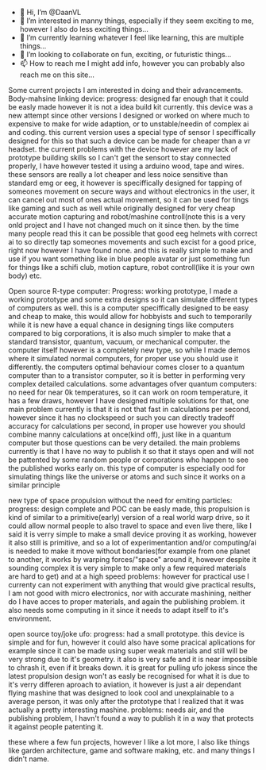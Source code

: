 - 👋 Hi, I’m @DaanVL
- 👀 I’m interested in manny things, especially if they seem exciting to me, however I also do less exciting things...
- 🌱 I’m currently learning whatever I feel like learning, this are multiple things...
- 💞️ I’m looking to collaborate on fun, exciting, or futuristic things...
- 📫 How to reach me I might add info, however you can probably also reach me on this site...

Some current projects I am interested in doing and their advancements.
Body-mahsine linking device: progress: designed far enough that it could be easly made however it is not a idea build kit currently. this device was a new attempt since other versions I designed or worked on where much to expensive to make for wide adaption, or to unstable/needin of complex ai and coding. this current version uses a special type of sensor I speciffically designed for this so that such a device can be made for cheaper than a vr headset. the current problems with the device however are my lack of prototype building skills so I can't get the sensort to stay connected properly, I have however tested it using a arduino wood, tape and wires. these sensors are really a lot cheaper and less noice sensitive than standard emg or eeg, it however is speciffically designed for tapping of someones movement on secure ways and without electronics in the user, it can cancel out most of ones actual movement, so it can be used for tings like gaming and such as well while originally designed for very cheap accurate motion capturing and robot/mashine controll(note this is a very onld project and I have not changed much on it since then. by the time many people read this it can be possible that good eeg helmets with correct ai to so directly tap someones movements and such excist for a good price, right now however I have found none. and this is really simple to make and use if you want something like in blue people avatar or just something fun for things like a schifi club, motion capture, robot controll(like it is your own body) etc.

Open source R-type computer: Progress: working prototype, I made a working prototype and some extra designs so it can simulate different types of computers as well. this is a computer speciffically designed to be easy and cheap to make, this would allow for hobbyists and such to temporarily while it is new have a equal chance in designing tings like computers compared to big corporations, it is also much simpler to make that a standard transistor, quantum, vacuum, or mechanical computer. the computer itself however is a completely new type, so while I made demos where it simulated normal computers, for proper use you should use it differently. the computers optimal behaviour comes closer to a quantum computer than to a transistor computer, so it is better in performing very complex detailed calculations. some advantages ofver quantum computers: no need for near 0k temperatures, so it can work on room temperature, it has a few draws, however I have designed multiple solutions for that, one main problem currently is that it is not that fast in calculations per second, however since it has no clockspeed or such you can directly tradeoff accuracy for calculations per second, in proper use however you should combine manny calculations at once(kind off), just like in a quantum computer but those questions can be very detailed. the main problems currently is that I have no way to publish it so that it stays open and will not be pattented by some random people or corporations who happen to see the published works early on. this type of computer is especially ood for simulating things like the universe or atoms and such since it works on a similar principle

new type of space propulsion without the need for emiting particles: progress: design complete and POC can be easly made, this propulsion is kind of similar to a primitive(early) version of a real world warp drive, so it could allow normal people to also travel to space and even live there, like I said it is verry simple to make a small device proving it as working, however it also still is primitive, and so a lot of experimentantion and/or computing/ai is needed to make it move without bondaries(for example from one planet to another, it works by warping forces/"space" around it, however despite it sounding complex it is very simple to make only a few required materials are hard to get) and at a high speed problems: however for practical use I currenty can not experiment with anything that would give practical results, I am not good with micro electronics, nor with accurate mashining, neither do I have acces to proper materials, and again the publishing problem. it also needs some computing in it since it needs to adapt itself to it's environment.

open source toy/joke ufo: progress: had a small prototype. this device is simple and for fun, however it could also have some pracical aplications for example since it can be made using super weak materials and still will be very strong due to it's geometry. it also is very safe and it is near impossible to chrash it, even if it breaks down. it is great for pulling ufo jokess since the latest propulsion design won't as easly be recognised for what it is due to it's verry differen aproach to aviation, it however is just a air dependant flying mashine that was designed to look cool and unexplainable to a average person, it was only after the prototype that I realized that it was actually a pretty interesting mashine. problems: needs air, and the publishing problem, I havn't found a way to publish it in a way that protects it against people patenting it.

these where a few fun projects, however I like a lot more, I also like things like garden architecture, game and software making, etc. and many things I didn't name.

<!---
DaanVL/DaanVL is a ✨ special ✨ repository because its `README.md` (this file) appears on your GitHub profile.
You can click the Preview link to take a look at your changes.
--->
